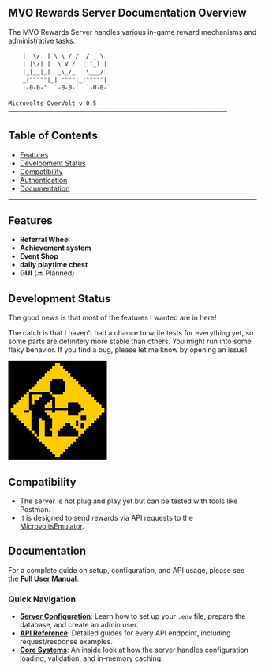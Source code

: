 
## MVO Rewards Server Documentation Overview

The MVO Rewards Server handles various in-game reward mechanisms and administrative tasks.
```
    |  \/  | \ \ / /  / _ \  
    | |\/| |  \ V /  | (_) | 
    |_|__|_|  _\_/_   \___/  
    _|"""""|_| """"|_|"""""| 
    `-0-0-'  `-0-0-'  `-0-0-` 
    
Microvolts OverVolt v 0.5
──────────────────────────────────────────────────────────────
```



## Table of Contents

- [Features](#features)
- [Development Status](#development-status)
- [Compatibility](#compatibility)
- [Authentication](#authentication)
- [Documentation](#documentation)

---

## Features
- **Referral Wheel** 
- **Achievement system** 
- **Event Shop** 
- **daily playtime chest**
- **GUI** (🔜 Planned)

## Development Status
The good news is that most of the features I wanted are in here!

The catch is that I haven't had a chance to write tests for everything yet, so some parts are definitely more stable than others. You might run into some flaky behavior. If you find a bug, please let me know by opening an issue! 

![Microvolts](bea969fced10a14b443c0af9240b566e_w200.gif)


## Compatibility
- The server is not plug and play yet but can be tested with tools like Postman.
- It is designed to send rewards via API requests to the [MicrovoltsEmulator](https://github.com/SoWeBegin/MicrovoltsEmulator).



## Documentation

For a complete guide on setup, configuration, and API usage, please see the **[Full User Manual](./docs/README.md)**.

### Quick Navigation

*   **[Server Configuration](./docs/configuration/README.md)**: Learn how to set up your `.env` file, prepare the database, and create an admin user.
*   **[API Reference](./docs/api-reference/README.md)**: Detailed guides for every API endpoint, including request/response examples.
*   **[Core Systems](./docs/core-systems/README.md)**: An inside look at how the server handles configuration loading, validation, and in-memory caching.

